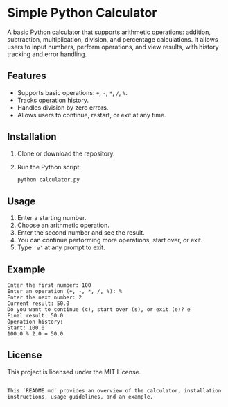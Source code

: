# Simple Python Calculator

A basic Python calculator that supports arithmetic operations: addition, subtraction, multiplication, division, and percentage calculations. It allows users to input numbers, perform operations, and view results, with history tracking and error handling.

## Features
- Supports basic operations: `+`, `-`, `*`, `/`, `%`.
- Tracks operation history.
- Handles division by zero errors.
- Allows users to continue, restart, or exit at any time.

## Installation
1. Clone or download the repository.
2. Run the Python script:

   ```bash
   python calculator.py
   ```

## Usage
1. Enter a starting number.
2. Choose an arithmetic operation.
3. Enter the second number and see the result.
4. You can continue performing more operations, start over, or exit.
5. Type `'e'` at any prompt to exit.

## Example

```
Enter the first number: 100
Enter an operation (+, -, *, /, %): %
Enter the next number: 2
Current result: 50.0
Do you want to continue (c), start over (s), or exit (e)? e
Final result: 50.0
Operation history:
Start: 100.0
100.0 % 2.0 = 50.0
```

## License
This project is licensed under the MIT License.
```

This `README.md` provides an overview of the calculator, installation instructions, usage guidelines, and an example.
